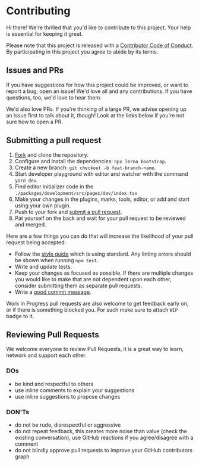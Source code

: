 # Contributing

[fork]: /fork
[pr]: /compare
[style]: https://standardjs.com/
[code-of-conduct]: CODE_OF_CONDUCT.md

Hi there! We're thrilled that you'd like to contribute to this project. Your help is essential for keeping it great.

Please note that this project is released with a [Contributor Code of Conduct][code-of-conduct]. By participating in this project you agree to abide by its terms.

## Issues and PRs

If you have suggestions for how this project could be improved, or want to report a bug, open an issue! We'd love all and any contributions. If you have questions, too, we'd love to hear them.

We'd also love PRs. If you're thinking of a large PR, we advise opening up an issue first to talk about it, though! Look at the links below if you're not sure how to open a PR.

## Submitting a pull request

1. [Fork][fork] and clone the repository.
1. Configure and install the dependencies: `npx lerna bootstrap`.
1. Create a new branch: `git checkout -b feat-branch-name`.
1. Start developer playground with editor and watcher with the command `yarn dev`.
1. Find editor initializer code in the `./packages/development/src/pages/dev/index.tsx`
1. Make your changes in the plugins, marks, tools, editor, or add and start using your own plugin.
1. Push to your fork and [submit a pull request][pr].
1. Pat yourself on the back and wait for your pull request to be reviewed and merged.

[//]: # (1. Make sure the tests pass on your machine: `npm test`, note: these tests also apply the linter, so there's no need to lint separately.)
[//]: # (1. Make your change, add tests, and make sure the tests still pass.)

Here are a few things you can do that will increase the likelihood of your pull request being accepted:

- Follow the [style guide][style] which is using standard. Any linting errors should be shown when running `npm test`.
- Write and update tests.
- Keep your changes as focused as possible. If there are multiple changes you would like to make that are not dependent upon each other, consider submitting them as separate pull requests.
- Write a [good commit message](http://tbaggery.com/2008/04/19/a-note-about-git-commit-messages.html).

Work in Progress pull requests are also welcome to get feedback early on, or if there is something blocked you. For such make sure to attach `WIP` badge to it.

## Reviewing Pull Requests

We welcome everyone to review Pull Requests, it is a great way to learn, network and support each other.

### DOs

- be kind and respectful to others
- use inline comments to explain your suggestions
- use inline suggestions to propose changes

### DON'Ts

- do not be rude, disrespectful or aggressive
- do not repeat feedback, this creates more noise than value (check the existing conversation), use GitHub reactions if you agree/disagree with a comment
- do not blindly approve pull requests to improve your GitHub contributors graph

